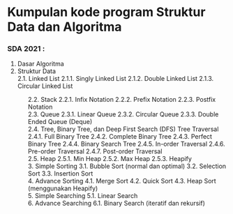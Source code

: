 # Kumpulan kode program Struktur Data dan Algoritma

### SDA 2021 :

<ol>
  <li>Dasar Algoritma</li>
  <li>Struktur Data</li>
    2.1. Linked List
      2.1.1. Singly Linked List
      2.1.2. Double Linked List
      2.1.3. Circular Linked List
<ol>
  
  2.2. Stack
    2.2.1. Infix Notation
    2.2.2. Prefix Notation
    2.2.3. Postfix Notation
<br>
  2.3. Queue
    2.3.1. Linear Queue
    2.3.2. Circular Queue
    2.3.3. Double Ended Queue (Deque)
<br>
  2.4. Tree, Binary Tree, dan Deep First Search (DFS) Tree Traversal
    2.4.1. Full Binary Tree
    2.4.2. Complete Binary Tree
    2.4.3. Perfect Binary Tree
    2.4.4. Binary Search Tree
    2.4.5. In-order Traversal
    2.4.6. Pre-order Traversal
    2.4.7. Post-order Traversal
<br>
  2.5. Heap
    2.5.1. Min Heap
    2.5.2. Max Heap
    2.5.3. Heapify
<br>
3. Simple Sorting
  3.1. Bubble Sort (normal dan optimal)
  3.2. Selection Sort
  3.3. Insertion Sort
<br>
4. Advance Sorting
  4.1. Merge Sort
  4.2. Quick Sort
  4.3. Heap Sort (menggunakan Heapify)
<br>
5. Simple Searching
  5.1. Linear Search
<br>
6. Advance Searching
  6.1. Binary Search (iteratif dan rekursif)
